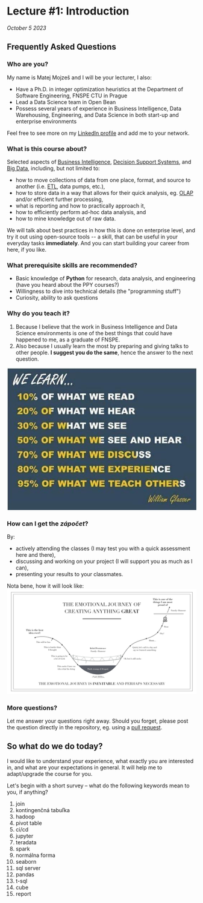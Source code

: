 # Lecture #1: Introduction

_October 5 2023_


## Frequently Asked Questions


### Who are you?

My name is Matej Mojzeš and I will be your lecturer, I also:

* Have a Ph.D. in integer optimization heuristics at the Department of Software Engineering, FNSPE CTU in Prague
* Lead a Data Science team in Open Bean
* Possess several years of experience in Business Intelligence, Data Warehousing, Engineering, and Data Science in both start-up and enterprise environments

Feel free to see more on my [LinkedIn profile](https://www.linkedin.com/in/matejmojzes) and add me to your network.


### What is this course about?

Selected aspects of [Business Intelligence](https://en.wikipedia.org/wiki/Business_intelligence), [Decision Support Systems](https://en.wikipedia.org/wiki/Decision_support_system), and [Big Data](https://en.wikipedia.org/wiki/Big_data), including, but not limited to:

* how to move collections of data from one place, format, and source to another (i.e. [ETL](https://en.wikipedia.org/wiki/Extract,_transform,_load), data pumps, etc.),
* how to store data in a way that allows for their quick analysis, eg. [OLAP](https://en.wikipedia.org/wiki/Online_analytical_processing) and/or efficient further processing,
* what is reporting and how to practically approach it,
* how to efficiently perform ad-hoc data analysis, and 
* how to mine knowledge out of raw data.

We will talk about best practices in how this is done on enterprise level, and try it out using open-source tools -- a skill, that can be useful in your everyday tasks **immediately**. And you can start building your career from here, if you like.


### What prerequisite skills are recommended?

* Basic knowledge of **Python** for research, data analysis, and engineering (have you heard about the PPY courses?)
* Willingness to dive into technical details (the "programming stuff")
* Curiosity, ability to ask questions


### Why do you teach it?

1. Because I believe that the work in Business Intelligence and Data Science environments is one of the best things that could have happened to me, as a graduate of FNSPE. 
2. Also because I usually learn the most by preparing and giving talks to other people. **I suggest you do the same**, hence the answer to the next question.

![How does the learning work](files/learning.jpeg)

### How can I get the _zápočet_?

By:
* actively attending the classes (I may test you with a quick assessment here and there), 
* discussing and working on your project (I will support you as much as I can),
* presenting your results to your classmates.

Nota bene, how it will look like:
![Journey to greatness](files/journey_to_greatness.jpg)


### More questions?

Let me answer your questions right away. Should you forget, please post the question directly in the repository, eg. using a [pull request](https://help.github.com/articles/about-pull-requests/).


## So what do we do today?

I would like to understand your experience, what exactly you are interested in, and what are your expectations in general. It will help me to adapt/upgrade the course for you.

Let's begin with a short survey – what do the following keywords mean to you, if anything?

1. join
1. kontingenčná tabuľka
1. hadoop
1. pivot table
1. ci/cd
1. jupyter
1. teradata
1. spark
1. normálna forma
1. seaborn
1. sql server
1. pandas
1. t-sql
1. cube
1. report
